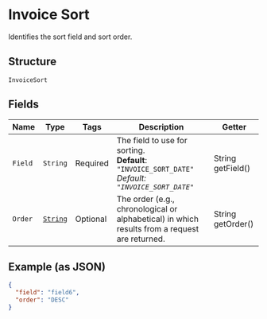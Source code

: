 
# Invoice Sort

Identifies the sort field and sort order.

## Structure

`InvoiceSort`

## Fields

| Name | Type | Tags | Description | Getter |
|  --- | --- | --- | --- | --- |
| `Field` | `String` | Required | The field to use for sorting.<br>**Default**: `"INVOICE_SORT_DATE"`<br>*Default: `"INVOICE_SORT_DATE"`* | String getField() |
| `Order` | [`String`](/doc/models/sort-order.md) | Optional | The order (e.g., chronological or alphabetical) in which results from a request are returned. | String getOrder() |

## Example (as JSON)

```json
{
  "field": "field6",
  "order": "DESC"
}
```

